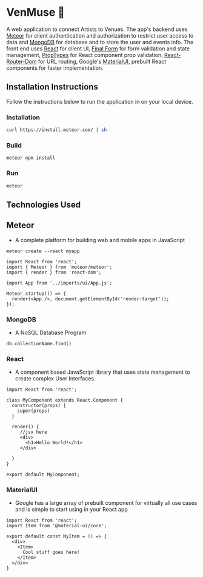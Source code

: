 # VenMuse 🎸

A web application to connect Artists to Venues. The app's backend uses [Meteor](https://www.meteor.com/) for client authentication and authorization to restrict user access to data and [MongoDB](https://www.mongodb.com/) for database and to store the user and events info. The front end uses [React](https://reactjs.org/) for client UI, [Final Form](https://final-form.org/) for form validation and state management, [PropTypes](https://www.npmjs.com/package/prop-types) for React component prop validation, [React-Router-Dom](https://reacttraining.com/react-router/web/guides/quick-start) for URL routing, Google's [MaterialUI](https://material-ui.com/), prebuilt React components for faster implementation.

## Installation Instructions

Follow the instructions below to run the application in on your local device.

### Installation

```bash
curl https://install.meteor.com/ | sh
```

### Build

```
meteor npm install
```

### Run

```bash
meteor
```

## Technologies Used

## Meteor

- A complete platform for building web and mobile apps in JavaScript

```
meteor create --react myapp
```

```
import React from 'react';
import { Meteor } from 'meteor/meteor';
import { render } from 'react-dom';

import App from '../imports/ui/App.js';

Meteor.startup(() => {
  render(<App />, document.getElementById('render-target'));
});
```

### MongoDB

- A NoSQL Database Program

```
db.collectionName.find()
```

### React

- A component based JavaScript library that uses state management to create complex User Interfaces.

```
import React from 'react';

class MyComponent extends React.Component {
  constructor(props) {
    super(props)
  }

  render() {
     //jsx here
     <div>
       <h1>Hello World!</h1>
     </div>

  }
}

export default MyComponent;
```

### MaterialUI

- Google has a large array of prebuilt component for virtually all use cases and is simple to start using in your React app

```
import React from 'react';
import Item from '@material-ui/core';

export default const MyItem = () => {
  <div>
    <Item>
      Cool stuff goes here!
    </Item>
  </div>
}
```
